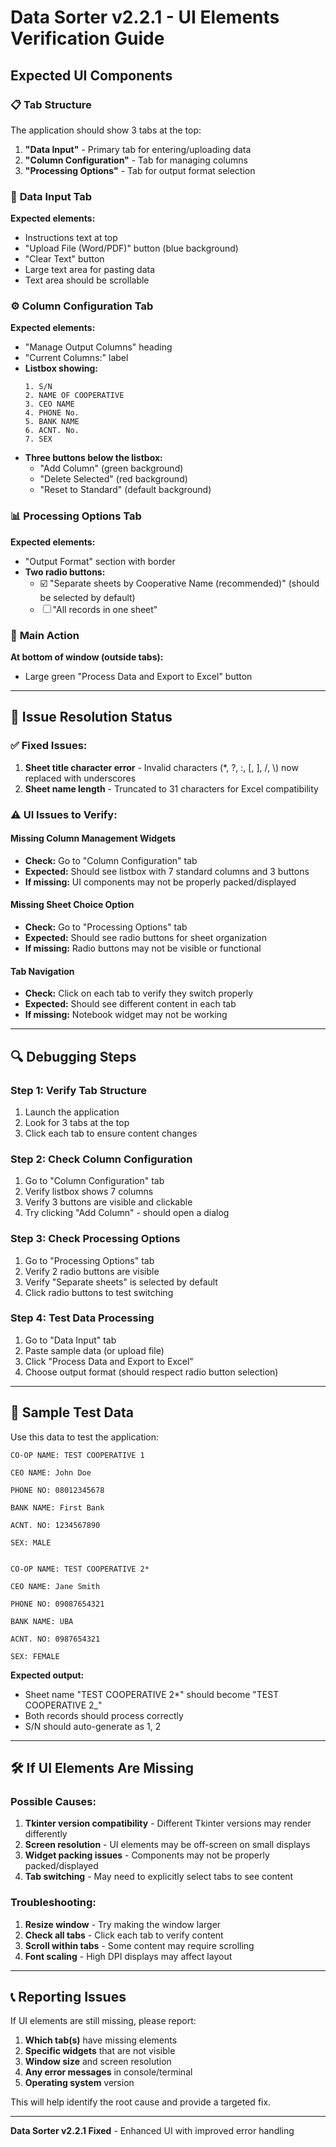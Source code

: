 # Data Sorter v2.2.1 - UI Elements Verification Guide

## Expected UI Components

### 📋 **Tab Structure**
The application should show 3 tabs at the top:

1. **"Data Input"** - Primary tab for entering/uploading data
2. **"Column Configuration"** - Tab for managing columns  
3. **"Processing Options"** - Tab for output format selection

### 🔵 **Data Input Tab**
**Expected elements:**
- Instructions text at top
- "Upload File (Word/PDF)" button (blue background)
- "Clear Text" button
- Large text area for pasting data
- Text area should be scrollable

### ⚙️ **Column Configuration Tab**
**Expected elements:**
- "Manage Output Columns" heading
- "Current Columns:" label
- **Listbox showing:** 
  ```
  1. S/N
  2. NAME OF COOPERATIVE  
  3. CEO NAME
  4. PHONE No.
  5. BANK NAME
  6. ACNT. No.
  7. SEX
  ```
- **Three buttons below the listbox:**
  - "Add Column" (green background)
  - "Delete Selected" (red background) 
  - "Reset to Standard" (default background)

### 📊 **Processing Options Tab**
**Expected elements:**
- "Output Format" section with border
- **Two radio buttons:**
  - ☑️ "Separate sheets by Cooperative Name (recommended)" (should be selected by default)
  - ☐ "All records in one sheet"

### 🚀 **Main Action**
**At bottom of window (outside tabs):**
- Large green "Process Data and Export to Excel" button

---

## 🐛 **Issue Resolution Status**

### ✅ **Fixed Issues:**
1. **Sheet title character error** - Invalid characters (*, ?, :, [, ], /, \\) now replaced with underscores
2. **Sheet name length** - Truncated to 31 characters for Excel compatibility

### ⚠️ **UI Issues to Verify:**

#### **Missing Column Management Widgets**
- **Check:** Go to "Column Configuration" tab
- **Expected:** Should see listbox with 7 standard columns and 3 buttons
- **If missing:** UI components may not be properly packed/displayed

#### **Missing Sheet Choice Option**  
- **Check:** Go to "Processing Options" tab
- **Expected:** Should see radio buttons for sheet organization
- **If missing:** Radio buttons may not be visible or functional

#### **Tab Navigation**
- **Check:** Click on each tab to verify they switch properly
- **Expected:** Should see different content in each tab
- **If missing:** Notebook widget may not be working

---

## 🔍 **Debugging Steps**

### **Step 1: Verify Tab Structure**
1. Launch the application
2. Look for 3 tabs at the top
3. Click each tab to ensure content changes

### **Step 2: Check Column Configuration**
1. Go to "Column Configuration" tab
2. Verify listbox shows 7 columns
3. Verify 3 buttons are visible and clickable
4. Try clicking "Add Column" - should open a dialog

### **Step 3: Check Processing Options**
1. Go to "Processing Options" tab  
2. Verify 2 radio buttons are visible
3. Verify "Separate sheets" is selected by default
4. Click radio buttons to test switching

### **Step 4: Test Data Processing**
1. Go to "Data Input" tab
2. Paste sample data (or upload file)
3. Click "Process Data and Export to Excel"
4. Choose output format (should respect radio button selection)

---

## 📝 **Sample Test Data**

Use this data to test the application:

```
CO-OP NAME: TEST COOPERATIVE 1

CEO NAME: John Doe

PHONE NO: 08012345678

BANK NAME: First Bank

ACNT. NO: 1234567890

SEX: MALE


CO-OP NAME: TEST COOPERATIVE 2*

CEO NAME: Jane Smith

PHONE NO: 09087654321  

BANK NAME: UBA

ACNT. NO: 0987654321

SEX: FEMALE
```

**Expected output:**
- Sheet name "TEST COOPERATIVE 2*" should become "TEST COOPERATIVE 2_" 
- Both records should process correctly
- S/N should auto-generate as 1, 2

---

## 🛠️ **If UI Elements Are Missing**

### **Possible Causes:**
1. **Tkinter version compatibility** - Different Tkinter versions may render differently
2. **Screen resolution** - UI elements may be off-screen on small displays
3. **Widget packing issues** - Components may not be properly packed/displayed
4. **Tab switching** - May need to explicitly select tabs to see content

### **Troubleshooting:**
1. **Resize window** - Try making the window larger
2. **Check all tabs** - Click each tab to verify content
3. **Scroll within tabs** - Some content may require scrolling
4. **Font scaling** - High DPI displays may affect layout

---

## 📞 **Reporting Issues**

If UI elements are still missing, please report:

1. **Which tab(s)** have missing elements
2. **Specific widgets** that are not visible
3. **Window size** and screen resolution
4. **Any error messages** in console/terminal
5. **Operating system** version

This will help identify the root cause and provide a targeted fix.

---

**Data Sorter v2.2.1 Fixed** - Enhanced UI with improved error handling
